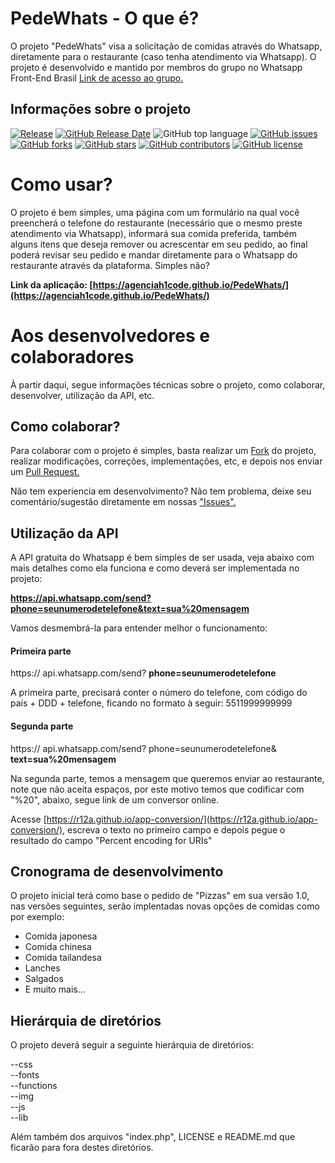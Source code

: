 # PedeWhats - O que é?

O projeto "PedeWhats" visa a solicitação de comidas através do Whatsapp, diretamente para o restaurante (caso tenha atendimento via Whatsapp). O projeto é desenvolvido e mantido por membros do grupo no Whatsapp Front-End Brasil [Link de acesso ao grupo.](https://chat.whatsapp.com/F1CVS6duSzo9yPWVPz9SuW)

## Informações sobre o projeto  

[![Release](https://img.shields.io/github/release/agenciah1code/PedeWhats.svg?label=version)](https://github.com/agenciah1code/PedeWhats/releases/latest)
[![GitHub Release Date](https://img.shields.io/github/release-date/agenciah1code/PedeWhats.svg)](https://github.com/agenciah1code/PedeWhats/releases/latest)
![GitHub top language](https://img.shields.io/github/languages/top/agenciah1code/PedeWhats.svg)
[![GitHub issues](https://img.shields.io/github/issues/agenciah1code/PedeWhats.svg)](https://github.com/agenciah1code/PedeWhats/issues)
[![GitHub forks](https://img.shields.io/github/forks/agenciah1code/PedeWhats.svg)](https://github.com/agenciah1code/PedeWhats/network)
[![GitHub stars](https://img.shields.io/github/stars/agenciah1code/PedeWhats.svg)](https://github.com/agenciah1code/PedeWhats/stargazers)
[![GitHub contributors](https://img.shields.io/github/contributors/agenciah1code/PedeWhats.svg)](https://github.com/agenciah1code/PedeWhats/graphs/contributors)
[![GitHub license](https://img.shields.io/github/license/agenciah1code/PedeWhats.svg)](https://github.com/agenciah1code/PedeWhats/blob/master/LICENSE)

# Como usar?

O projeto é bem simples, uma página com um formulário na qual você preencherá o telefone do restaurante (necessário que o mesmo preste atendimento via Whatsapp), informará sua comida preferida, também alguns itens que deseja remover ou acrescentar em seu pedido, ao final poderá revisar seu pedido e mandar diretamente para o Whatsapp do restaurante através da plataforma. Simples não?

**Link da aplicação: [https://agenciah1code.github.io/PedeWhats/](https://agenciah1code.github.io/PedeWhats/)**

# Aos desenvolvedores e colaboradores

À partir daqui, segue informações técnicas sobre o projeto, como colaborar, desenvolver, utilização da API, etc.

## Como colaborar?

Para colaborar com o projeto é simples, basta realizar um [Fork](https://github.com/agenciah1code/PedeWhats) do projeto, realizar modificações, correções, implementações, etc, e depois nos enviar um [Pull Request.](https://github.com/agenciah1code/PedeWhats/pulls)

Não tem experiencia em desenvolvimento? Não tem problema, deixe seu comentário/sugestão diretamente em nossas ["Issues".](https://github.com/agenciah1code/PedeWhats/issues)

## Utilização da API

A API gratuita do Whatsapp é bem simples de ser usada, veja abaixo com mais detalhes como ela funciona e como deverá ser implementada no projeto:

**https://api.whatsapp.com/send?phone=seunumerodetelefone&text=sua%20mensagem**

Vamos desmembrá-la para entender melhor o funcionamento:

#### Primeira parte

https:// api.whatsapp.com/send? **phone=seunumerodetelefone**

A primeira parte, precisará conter o número do telefone, com código do país + DDD + telefone, ficando no formato à seguir: 5511999999999

#### Segunda parte

https:// api.whatsapp.com/send? phone=seunumerodetelefone& **text=sua%20mensagem**

Na segunda parte, temos a mensagem que queremos enviar ao restaurante, note que não aceita espaços, por este motivo temos que codificar com "%20", abaixo, segue link de um conversor online.

Acesse [https://r12a.github.io/app-conversion/](https://r12a.github.io/app-conversion/), escreva o texto no primeiro campo e depois pegue o resultado do campo "Percent encoding for URIs"

## Cronograma de desenvolvimento

O projeto inicial terá como base o pedido de "Pizzas" em sua versão 1.0, nas versões seguintes, serão implentadas novas opções de comidas como por exemplo:

- Comida japonesa
- Comida chinesa
- Comida tailandesa
- Lanches
- Salgados
- E muito mais...

## Hierárquia de diretórios

O projeto deverá seguir a seguinte hierárquia de diretórios:

--css  
--fonts  
--functions  
--img  
--js  
--lib

Além também dos arquivos "index.php", LICENSE e README.md que ficarão para fora destes diretórios.